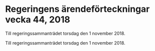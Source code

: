 # Regeringens ärendeförteckningar vecka 44, 2018

Till regeringssammanträdet torsdag den 1 november 2018.

Till regeringssammanträdet torsdag den 1 november 2018.
